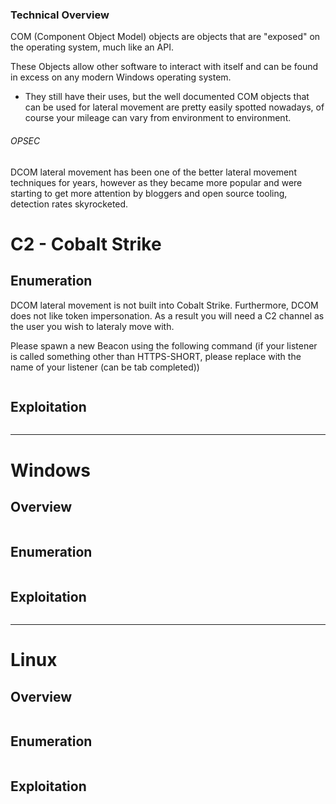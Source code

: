 ### Technical Overview
COM (Component Object Model) objects are objects that are "exposed" on the operating system, much like an API.

These Objects allow other software to interact with itself and can be found in excess on any modern Windows operating system.
- They still have their uses, but the well documented COM objects that can be used for lateral movement are pretty easily spotted nowadays, of course your mileage can vary from environment to environment.
###### OPSEC
DCOM lateral movement has been one of the better lateral movement techniques for years, however as they became more popular and were starting to get more attention by bloggers and open source tooling, detection rates skyrocketed.
# C2 - Cobalt Strike
## Enumeration 
DCOM lateral movement is not built into Cobalt Strike. Furthermore, DCOM does not like token impersonation. As a result you will need a C2 channel as the user you wish to lateraly move with.

Please spawn a new Beacon using the following command (if your listener is called something other than HTTPS-SHORT, please replace with the name of your listener (can be tab completed)) 

```markdown

```
## Exploitation 

```markdown
```

---
# Windows
## Overview 

```markdown
```
## Enumeration 

```markdown
```
## Exploitation 

```markdown
```

----
# Linux
## Overview 

```markdown
```
## Enumeration 

```markdown
```
## Exploitation 

```markdown
```
